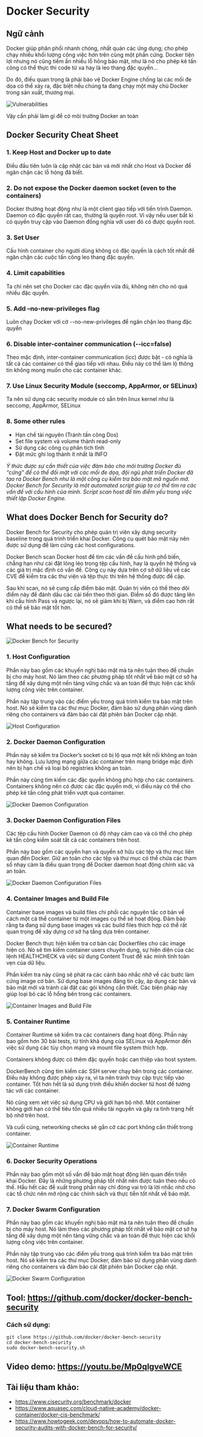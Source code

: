 # Docker Security 
## Ngữ cảnh
Docker giúp phân phối nhanh chóng, nhất quán các ứng dụng; cho phép chạy nhiều khối lượng công việc hơn trên cùng một phần cứng. Docker tiện lợi nhưng nó cũng tiềm ẩn nhiều lỗ hỏng bảo mật, như là nó cho phép kẻ tấn công có thể thực thi code từ xa hay là leo thang đặc quyền…

Do đó, điều quan trọng là phải bảo vệ Docker Engine chống lại các mối đe dọa có thể xảy ra, đặc biệt nếu chúng ta đang chạy một máy chủ Docker trong sản xuất, thương mại.

![Vulnerabilities](images/Vulnerabilities.png)

Vậy cần phải làm gì để có môi trường Docker an toàn

## Docker Security Cheat Sheet
### 1. Keep Host and Docker up to date
Điều đầu tiên luôn là cập nhật các bản vá mới nhất cho Host và Docker để ngăn chặn các lỗ hỏng đã biết.

### 2. Do not expose the Docker daemon socket (even to the containers)
Docker thường hoạt động như là một client giao tiếp với tiến trình Daemon. Daemon có đặc quyền rất cao, thường là quyền root. Vì vậy nếu user bất kì có quyền truy cập vào Daemon đồng nghĩa với user đó có được quyền root.

### 3. Set User
Cấu hình container cho người dùng không có đặc quyền là cách tốt nhất để ngăn chặn các cuộc tấn công leo thang đặc quyền.

### 4. Limit capabilities
Ta chỉ nên set cho Docker các đặc quyền vừa đủ, không nên cho nó quá nhiều đặc quyền.

### 5. Add –no-new-privileges flag
Luôn chạy Docker với cờ --no-new-privileges để ngăn chặn leo thang đặc quyền

### 6. Disable inter-container communication (--icc=false)
Theo mặc định, inter-container communication (icc) được bật - có nghĩa là tất cả các container có thể giao tiếp với nhau. Điều này có thể làm lộ thông tin không mong muốn cho các container khác.

### 7. Use Linux Security Module (seccomp, AppArmor, or SELinux)
Ta nên sử dụng các security module có sẵn trên linux kernel như là seccomp, AppArmor, SELinux

### 8. Some other rules
- Hạn chế tài nguyên (Tránh tấn công Dos)
- Set file system và volume thành read-only
- Sử dụng các công cụ phân tích tĩnh
- Đặt mức ghi log thành ít nhất là INFO


*Ý thức được sự cần thiết của việc đảm bảo cho môi trường Docker đủ “cứng” để có thể đối mặt với các mối đe dọa, đội ngũ phát triển Docker đã tạo ra Docker Bench như là một công cụ kiểm tra bảo mật mã nguồn mở. Docker Bench for Security là một automated script giúp ta có thể tìm ra các vấn đề với cấu hình của mình. Script scan host để tìm điểm yếu trong việc thiết lập Docker Engine.*

## What does Docker Bench for Security do?
Docker Bench for Security cho phép quản trị viên xây dựng security baseline trong quá trình triển khai Docker. Công cụ quét bảo mật này nên được sử dụng để làm cứng các host configurations.

Docker Bench scan Docker host để tìm các vấn đề cấu hình phổ biến, chẳng hạn như cài đặt lỏng lẻo trong tệp cấu hình, hay là quyền hệ thống và các giá trị mặc định có vấn đề. Công cụ này dựa trên cơ sở dữ liệu về các CVE để kiểm tra các thư viện và tệp thực thi trên hệ thống được đề cập.

Sau khi scan, nó sẽ cung cấp điểm bảo mật. Quản trị viên có thể theo dõi điểm này để đánh dấu các cải tiến theo thời gian. Điểm số đó được tăng lên khi cấu hình Pass và ngược lại, nó sẽ giảm khi bị Warn, và điểm cao hơn rất có thể sẽ bảo mật tốt hơn.

## What needs to be secured?
![Docker Bench for Security](images/DockerBench.png)

### 1. Host Configuration
Phần này bao gồm các khuyến nghị bảo mật mà ta nên tuân theo để chuẩn bị cho máy host. Nó làm theo các phương pháp tốt nhất về bảo mật cơ sở hạ tầng để xây dựng một nền tảng vững chắc và an toàn để thực hiện các khối lượng công việc trên container.

Phần này tập trung vào các điểm yếu trong quá trình kiểm tra bảo mật trên host. Nó sẽ kiểm tra các thư mục Docker, đảm bảo sử dụng phân vùng dành riêng cho containers và đảm bảo cài đặt phiên bản Docker cập nhật.

![Host Configuration](images/HostConfiguration.png)

### 2. Docker Daemon Configuration
Phần này sẽ kiểm tra Docker’s socket có bị lộ qua một kết nối không an toàn hay không. Lưu lượng mạng giữa các container trên mạng bridge mặc định nên bị hạn chế và loại bỏ registries không an toàn.

Phần này cũng tìm kiếm các đặc quyền không phù hợp cho các containers. Containers không nên có được các đặc quyền mới, vì điều này có thể cho phép kẻ tấn công phát triển vượt quá container.

![Docker Daemon Configuration](images/DockerDaemonConfiguration.png)

### 3. Docker Daemon Configuration Files
Các tệp cấu hình Docker Daemon có độ nhạy cảm cao và có thể cho phép kẻ tấn công kiểm soát tất cả các containers trên host.

Phần này bao gồm các quyền hạn và quyền sở hữu các tệp và thư mục liên quan đến Docker. Giữ an toàn cho các tệp và thư mục có thể chứa các tham số nhạy cảm là điều quan trọng để Docker daemon hoạt động chính xác và an toàn.

![Docker Daemon Configuration Files](images/DockerDaemonConfigurationFiles.png)

### 4. Container Images and Build File
Container base images và build files chi phối các nguyên tắc cơ bản về cách một cá thể container từ một images cụ thể sẽ hoạt động. Đảm bảo rằng ta đang sử dụng base images và các build files thích hợp có thể rất quan trọng để xây dựng cơ sở hạ tầng dựa trên container.

Docker Bench thực hiện kiểm tra cơ bản các Dockerfiles cho các image hiện có. Nó sẽ tìm kiếm container users chuyên dụng, sự hiện diện của các lệnh HEALTHCHECK và việc sử dụng Content Trust để xác minh tính toàn vẹn của dữ liệu.

Phần kiểm tra này cũng sẽ phát ra các cảnh báo nhắc nhở về các bước làm cứng image cơ bản. Sử dụng base images đáng tin cậy, áp dụng các bản vá bảo mật mới và tránh cài đặt các gói không cần thiết. Các biện pháp này giúp loại bỏ các lỗ hổng bên trong các containers.

![Container Images and Build File](images/ContainerImagesandBuildFile.png)

### 5. Container Runtime
Container Runtime sẽ kiểm tra các containers đang hoạt động. Phần này bao gồm hơn 30 bài tests, từ tính khả dụng của SELinux và AppArmor đến việc sử dụng các tùy chọn mạng và mount file system thích hợp.

Containers không được có thêm đặc quyền hoặc can thiệp vào host system.

DockerBench cũng tìm kiếm các SSH server chạy bên trong các container. Điều này không được phép xảy ra, vì ta nên tránh truy cập trực tiếp vào container. Tốt hơn hết là sử dụng trình điều khiển docker từ host để tương tác với các container.

Nó cũng xem xét việc sử dụng CPU và giới hạn bộ nhớ. Một container không giới hạn có thể tiêu tốn quá nhiều tài nguyên và gây ra tình trạng hết bộ nhớ trên host.

Và cuối cùng, networking checks sẽ gắn cờ các port không cần thiết trong container.

![Container Runtime](images/ContainerRuntime.png)

### 6. Docker Security Operations
Phần này bao gồm một số vấn đề bảo mật hoạt động liên quan đến triển khai Docker. Đây là những phương pháp tốt nhất nên được tuân theo nếu có thể. Hầu hết các đề xuất trong phần này chỉ đóng vai trò là lời nhắc nhở cho các tổ chức nên mở rộng các chính sách và thực tiễn tốt nhất về bảo mật.

### 7. Docker Swarm Configuration
Phần này bao gồm các khuyến nghị bảo mật mà ta nên tuân theo để chuẩn bị cho máy host. Nó làm theo các phương pháp tốt nhất về bảo mật cơ sở hạ tầng để xây dựng một nền tảng vững chắc và an toàn để thực hiện các khối lượng công việc trên container.

Phần này tập trung vào các điểm yếu trong quá trình kiểm tra bảo mật trên host. Nó sẽ kiểm tra các thư mục Docker, đảm bảo sử dụng phân vùng dành riêng cho containers và đảm bảo cài đặt phiên bản Docker cập nhật.

![Docker Swarm Configuration](images/DockerSwarmConfiguration.png)

## Tool: https://github.com/docker/docker-bench-security
### Cách sử dụng: 
    git clone https://github.com/docker/docker-bench-security
    cd docker-bench-security
    sudo docker-bench-security.sh

## Video demo: https://youtu.be/Mp0qlgveWCE

## Tài liệu tham khảo:
- https://www.cisecurity.org/benchmark/docker
- https://www.aquasec.com/cloud-native-academy/docker-container/docker-cis-benchmark/
- https://www.howtogeek.com/devops/how-to-automate-docker-security-audits-with-docker-bench-for-security/